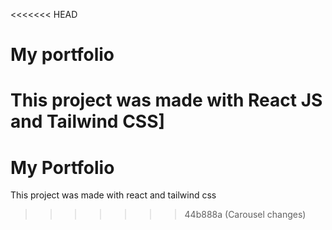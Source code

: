 <<<<<<< HEAD
# My portfolio

This project was made with React JS and Tailwind CSS]
=======
# My Portfolio

This project was made with react and tailwind css
>>>>>>> 44b888a (Carousel changes)
